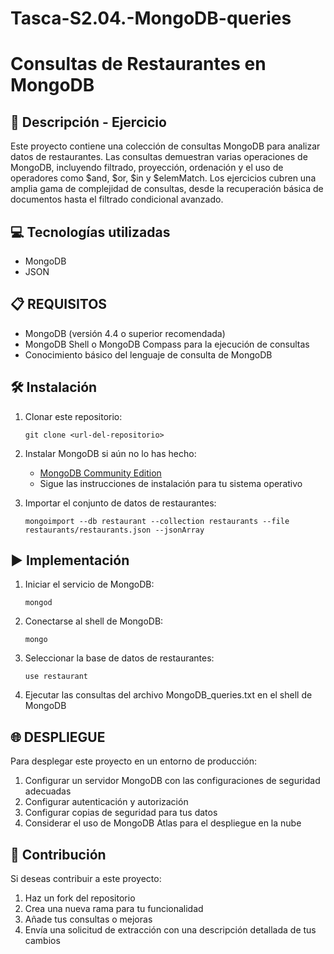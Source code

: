 # Tasca-S2.04.-MongoDB-queries
# Consultas de Restaurantes en MongoDB

## 📄 Descripción - Ejercicio

Este proyecto contiene una colección de consultas MongoDB para analizar datos de restaurantes. Las consultas demuestran varias operaciones de MongoDB, incluyendo filtrado, proyección, ordenación y el uso de operadores como $and, $or, $in y $elemMatch. Los ejercicios cubren una amplia gama de complejidad de consultas, desde la recuperación básica de documentos hasta el filtrado condicional avanzado.

## 💻 Tecnologías utilizadas

- MongoDB
- JSON

## 📋 REQUISITOS

- MongoDB (versión 4.4 o superior recomendada)
- MongoDB Shell o MongoDB Compass para la ejecución de consultas
- Conocimiento básico del lenguaje de consulta de MongoDB

## 🛠️ Instalación

1. Clonar este repositorio:
   ```
   git clone <url-del-repositorio>
   ```

2. Instalar MongoDB si aún no lo has hecho:
   - [MongoDB Community Edition](https://www.mongodb.com/try/download/community)
   - Sigue las instrucciones de instalación para tu sistema operativo

3. Importar el conjunto de datos de restaurantes:
   ```
   mongoimport --db restaurant --collection restaurants --file restaurants/restaurants.json --jsonArray
   ```

## ▶️ Implementación

1. Iniciar el servicio de MongoDB:
   ```
   mongod
   ```

2. Conectarse al shell de MongoDB:
   ```
   mongo
   ```

3. Seleccionar la base de datos de restaurantes:
   ```
   use restaurant
   ```

4. Ejecutar las consultas del archivo MongoDB_queries.txt en el shell de MongoDB

## 🌐 DESPLIEGUE

Para desplegar este proyecto en un entorno de producción:

1. Configurar un servidor MongoDB con las configuraciones de seguridad adecuadas
2. Configurar autenticación y autorización
3. Configurar copias de seguridad para tus datos
4. Considerar el uso de MongoDB Atlas para el despliegue en la nube

## 🤝 Contribución

Si deseas contribuir a este proyecto:

1. Haz un fork del repositorio
2. Crea una nueva rama para tu funcionalidad
3. Añade tus consultas o mejoras
4. Envía una solicitud de extracción con una descripción detallada de tus cambios
